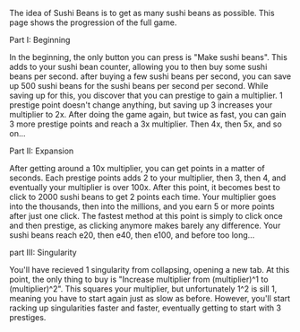 The idea of Sushi Beans is to get as many sushi beans as possible. This page shows the progression of the full game.

Part I: Beginning

In the beginning, the only button you can press is "Make sushi beans". This adds to
your sushi bean counter, allowing you to then buy some sushi beans per second. after
buying a few sushi beans per second, you can save up 500 sushi beans for the sushi
beans per second per second. While saving up for this, you discover that you can
prestige to gain a multiplier. 1 prestige point doesn't change anything, but
saving up 3 increases your multiplier to 2x. After doing the game again, but
twice as fast, you can gain 3 more prestige points and reach a 3x multiplier. Then
4x, then 5x, and so on...

Part II: Expansion

After getting around a 10x multiplier, you can get points in a matter of seconds.
Each prestige points adds 2 to your multiplier, then 3, then 4, and eventually
your multiplier is over 100x. After this point, it becomes best to click to
2000 sushi beans to get 2 points each time. Your multiplier goes into the
thousands, then into the millions, and you earn 5 or more points after just one
click. The fastest method at this point is simply to click once and then prestige,
as clicking anymore makes barely any difference. Your sushi beans reach e20, then
e40, then e100, and before too long...

part III: Singularity

You'll have recieved 1 singularity from collapsing, opening a new tab. At this point,
the only thing to buy is "Increase multiplier from (multiplier)^1 to (multiplier)^2".
This squares your multiplier, but unfortunately 1^2 is sill 1, meaning you have to
start again just as slow as before. However, you'll start racking up singularities
faster and faster, eventually getting to start with 3 prestiges.
